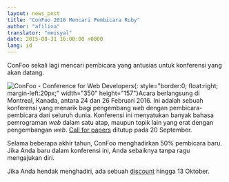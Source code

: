 ```yaml
---
layout: news_post
title: "ConFoo 2016 Mencari Pembicara Ruby"
author: "afilina"
translator: "meisyal"
date: 2015-08-31 16:00:00 +0000
lang: id
---
```


ConFoo sekali lagi mencari pembicara yang antusias untuk konferensi yang akan datang.

![ConFoo - Conference for Web Developers](https://confoo.ca/images/content/confoo-master.jpg){: style="border:0; float:right; margin-left:20px;" width="350" height="157"}Acara berlangsung di Montreal, Kanada, antara 24 dan 26 Februari 2016. Ini adalah sebuah konferensi yang menarik bagi pengembang *web* dengan pembicara-pembicara dari seluruh dunia. Konferensi ini menyatukan banyak bahasa pemrograman *web* dalam satu atap, maupun topik lain yang erat dengan pengembangan *web*. [Call for papers][1] ditutup pada 20 September.

Selama beberapa akhir tahun, ConFoo menghadirkan 50% pembicara baru. Jika Anda baru dalam konferensi ini, Anda sebaiknya tanpa ragu mengajukan diri.

Jika Anda hendak menghadiri, ada sebuah [discount][2] hingga 13 Oktober.

[1]: https://confoo.ca/en/call-for-papers
[2]: https://confoo.ca/en/register
